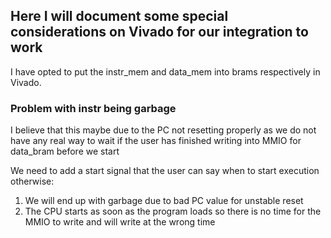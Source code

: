 ## Here I will document some special considerations on Vivado for our integration to work

I have opted to put the instr_mem and data_mem into brams respectively in Vivado.

### Problem with instr being garbage

I believe that this maybe due to the PC not resetting properly as we do not have any real way to wait if the user has finished writing into MMIO for data_bram before we start

We need to add a start signal that the user can say when to start execution otherwise:
1) We will end up with garbage due to bad PC value for unstable reset 
2) The CPU starts as soon as the program loads so there is no time for the MMIO to write and will write at the wrong time

